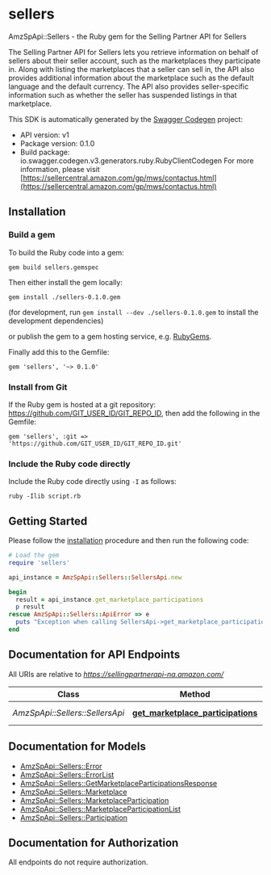 # sellers

AmzSpApi::Sellers - the Ruby gem for the Selling Partner API for Sellers

The Selling Partner API for Sellers lets you retrieve information on behalf of sellers about their seller account, such as the marketplaces they participate in. Along with listing the marketplaces that a seller can sell in, the API also provides additional information about the marketplace such as the default language and the default currency. The API also provides seller-specific information such as whether the seller has suspended listings in that marketplace.

This SDK is automatically generated by the [Swagger Codegen](https://github.com/swagger-api/swagger-codegen) project:

- API version: v1
- Package version: 0.1.0
- Build package: io.swagger.codegen.v3.generators.ruby.RubyClientCodegen
For more information, please visit [https://sellercentral.amazon.com/gp/mws/contactus.html](https://sellercentral.amazon.com/gp/mws/contactus.html)

## Installation

### Build a gem

To build the Ruby code into a gem:

```shell
gem build sellers.gemspec
```

Then either install the gem locally:

```shell
gem install ./sellers-0.1.0.gem
```
(for development, run `gem install --dev ./sellers-0.1.0.gem` to install the development dependencies)

or publish the gem to a gem hosting service, e.g. [RubyGems](https://rubygems.org/).

Finally add this to the Gemfile:

    gem 'sellers', '~> 0.1.0'

### Install from Git

If the Ruby gem is hosted at a git repository: https://github.com/GIT_USER_ID/GIT_REPO_ID, then add the following in the Gemfile:

    gem 'sellers', :git => 'https://github.com/GIT_USER_ID/GIT_REPO_ID.git'

### Include the Ruby code directly

Include the Ruby code directly using `-I` as follows:

```shell
ruby -Ilib script.rb
```

## Getting Started

Please follow the [installation](#installation) procedure and then run the following code:
```ruby
# Load the gem
require 'sellers'

api_instance = AmzSpApi::Sellers::SellersApi.new

begin
  result = api_instance.get_marketplace_participations
  p result
rescue AmzSpApi::Sellers::ApiError => e
  puts "Exception when calling SellersApi->get_marketplace_participations: #{e}"
end
```

## Documentation for API Endpoints

All URIs are relative to *https://sellingpartnerapi-na.amazon.com/*

Class | Method | HTTP request | Description
------------ | ------------- | ------------- | -------------
*AmzSpApi::Sellers::SellersApi* | [**get_marketplace_participations**](docs/SellersApi.md#get_marketplace_participations) | **GET** /sellers/v1/marketplaceParticipations | 

## Documentation for Models

 - [AmzSpApi::Sellers::Error](docs/Error.md)
 - [AmzSpApi::Sellers::ErrorList](docs/ErrorList.md)
 - [AmzSpApi::Sellers::GetMarketplaceParticipationsResponse](docs/GetMarketplaceParticipationsResponse.md)
 - [AmzSpApi::Sellers::Marketplace](docs/Marketplace.md)
 - [AmzSpApi::Sellers::MarketplaceParticipation](docs/MarketplaceParticipation.md)
 - [AmzSpApi::Sellers::MarketplaceParticipationList](docs/MarketplaceParticipationList.md)
 - [AmzSpApi::Sellers::Participation](docs/Participation.md)

## Documentation for Authorization

 All endpoints do not require authorization.

